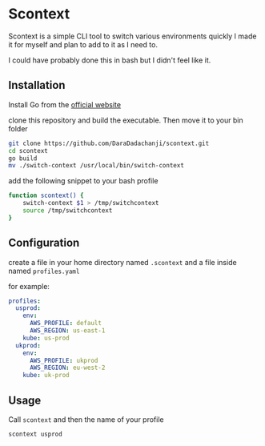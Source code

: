 # Scontext

Scontext is a simple CLI tool to switch various environments quickly
I made it for myself and plan to add to it as I need to.

I could have probably done this in bash but I didn't feel like it.

## Installation

Install Go from the [official website](https://go.dev/)

clone this repository and build the executable. Then move it to your bin folder

```bash
git clone https://github.com/DaraDadachanji/scontext.git
cd scontext
go build
mv ./switch-context /usr/local/bin/switch-context
```

add the following snippet to your bash profile

```bash
function scontext() {
    switch-context $1 > /tmp/switchcontext
    source /tmp/switchcontext
}
```

## Configuration

create a file in your home directory named `.scontext`
and a file inside named `profiles.yaml`

for example:

```yaml
profiles:
  usprod:
    env:
      AWS_PROFILE: default
      AWS_REGION: us-east-1
    kube: us-prod
  ukprod:
    env:
      AWS_PROFILE: ukprod
      AWS_REGION: eu-west-2
    kube: uk-prod
```

## Usage

Call `scontext` and then the name of your profile


`scontext usprod`

